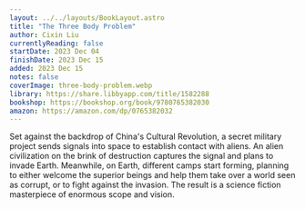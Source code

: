 ```yaml
---
layout: ../../layouts/BookLayout.astro
title: "The Three Body Problem"
author: Cixin Liu
currentlyReading: false
startDate: 2023 Dec 04
finishDate: 2023 Dec 15
added: 2023 Dec 15
notes: false
coverImage: three-body-problem.webp
library: https://share.libbyapp.com/title/1582288
bookshop: https://bookshop.org/book/9780765382030
amazon: https://amazon.com/dp/0765382032
---
```


Set against the backdrop of China's Cultural Revolution, a secret military project sends signals into space to establish contact with aliens. An alien civilization on the brink of destruction captures the signal and plans to invade Earth. Meanwhile, on Earth, different camps start forming, planning to either welcome the superior beings and help them take over a world seen as corrupt, or to fight against the invasion. The result is a science fiction masterpiece of enormous scope and vision.  
